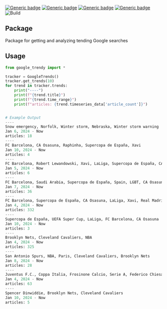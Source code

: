 [![Generic badge](https://img.shields.io/badge/Licence-MIT-blue.svg)](https://shields.io/)
[![Generic badge](https://img.shields.io/badge/Maintained-yes-green.svg)](https://shields.io/)
[![Generic badge](https://img.shields.io/badge/Python-3.10-yellow.svg)](https://shields.io/)
[![Generic badge](https://img.shields.io/badge/google_trendy-1.2-red.svg)](https://pypi.org/project/google-trendy/)
![Build](https://github.com/michaelMondoro/google_trendy/actions/workflows/python-package.yml/badge.svg)

## Package
Package for getting and analyzing tending Google searches

## Usage
```python
from google_trendy import *

tracker = GoogleTrends()
tracker.get_trends(10)
for trend in tracker.trends:
    print("----")
    print(f"{trend.title}")
    print(f"{trend.time_range}") 
    print(f"articles: {trend.timeseries_data['article_count']}")


# Example Output
----
Snow emergency, Norfolk, Winter storm, Nebraska, Winter storm warning
Jan 6, 2024 - Now
articles: 18
----
FC Barcelona, CA Osasuna, Raphinha, Supercopa de España, Xavi
Jan 10, 2024 - Now
articles: 4
----
FC Barcelona, Robert Lewandowski, Xavi, LaLiga, Supercopa de España, CA Osasuna, Forward, FC Bayern Munich
Jan 5, 2024 - Now
articles: 6
----
FC Barcelona, Saudi Arabia, Supercopa de España, Spain, LGBT, CA Osasuna, LaLiga
Jan 7, 2024 - Now
articles: 36
----
FC Barcelona, Supercopa de España, CA Osasuna, LaLiga, Xavi, Real Madrid CF, Spain, Copa del Rey
Jan 4, 2024 - Now
articles: 332
----
Supercopa de España, UEFA Super Cup, LaLiga, FC Barcelona, CA Osasuna
Jan 10, 2024 - Now
articles: 3
----
Brooklyn Nets, Cleveland Cavaliers, NBA
Jan 4, 2024 - Now
articles: 325
----
San Antonio Spurs, NBA, Paris, Cleveland Cavaliers, Brooklyn Nets
Jan 8, 2024 - Now
articles: 28
----
Juventus F.C., Coppa Italia, Frosinone Calcio, Serie A, Federico Chiesa
Jan 4, 2024 - Now
articles: 63
----
Spencer Dinwiddie, Brooklyn Nets, Cleveland Cavaliers
Jan 10, 2024 - Now
articles: 5

```
